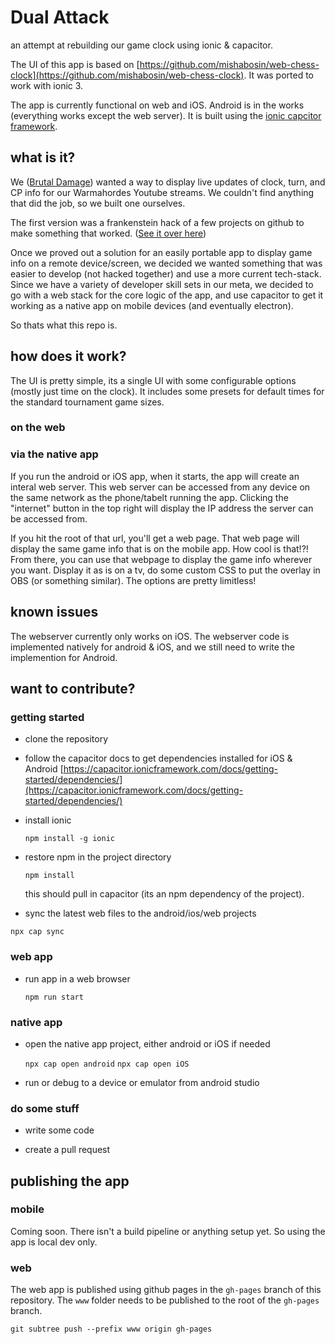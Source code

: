 # Dual Attack

an attempt at rebuilding our game clock using ionic & capacitor.

The UI of this app is based on [https://github.com/mishabosin/web-chess-clock](https://github.com/mishabosin/web-chess-clock). It was ported to work with ionic 3.

The app is currently functional on web and iOS. Android is in the works (everything works except the web server). It is built using the [ionic capcitor framework](https://capacitor.ionicframework.com/). 

## what is it?
We ([Brutal Damage](https://brutaldamage.blog)) wanted a way to display live updates of clock, turn, and CP info for our Warmahordes Youtube streams. We couldn't find anything that did the job, so we built one ourselves.

The first version was a frankenstein hack of a few projects on github to make something that worked. ([See it over here](https://github.com/brutaldamage/game-clock))

Once we proved out a solution for an easily portable app to display game info on a remote device/screen, we decided we wanted something that was easier to develop (not hacked together) and use a more current tech-stack. Since we have a variety of developer skill sets in our meta, we decided to go with a web stack for the core logic of the app, and use capacitor to get it working as a native app on mobile devices (and eventually electron).

So thats what this repo is.

## how does it work?

The UI is pretty simple, its a single UI with some configurable options (mostly just time on the clock). It includes some presets for default times for the standard tournament game sizes.

### on the web

### via the native app
If you run the android or iOS app, when it starts, the app will create an interal web server. This web server can be accessed from any device on the same network as the phone/tabelt running the app. Clicking the "internet" button in the top right will display the IP address the server can be accessed from.

If you hit the root of that url, you'll get a web page. That web page will display the same game info that is on the mobile app. How cool is that!?! From there, you can use that webpage to display the game info wherever you want. Display it as is on a tv, do some custom CSS to put the overlay in OBS (or something similar). The options are pretty limitless!

## known issues
The webserver currently only works on iOS. The webserver code is implemented natively for android & iOS, and we still need to write the implemention for Android.

## want to contribute? 

### getting started

*  clone the repository

* follow the capacitor docs to get dependencies installed for iOS & Android
[https://capacitor.ionicframework.com/docs/getting-started/dependencies/](https://capacitor.ionicframework.com/docs/getting-started/dependencies/)

* install ionic

  `npm install -g ionic`

* restore npm in the project directory

  `npm install`

  this should pull in capacitor (its an npm dependency of the project).

 * sync the latest web files to the android/ios/web projects
  
  `npx cap sync` 
  
### web app

* run app in a web browser

    `npm run start`

### native app

* open the native app project, either android or iOS if needed

    `npx cap open android`
    `npx cap open iOS`

* run or debug to a device or emulator from android studio

### do some stuff

* write some code

* create a pull request

## publishing the app

### mobile 

Coming soon. There isn't a build pipeline or anything setup yet. So using the app is local dev only.

### web

The web app is published using github pages in the `gh-pages` branch of this repository. The `www` folder needs to be published to the root of the `gh-pages` branch.

`git subtree push --prefix www origin gh-pages`
